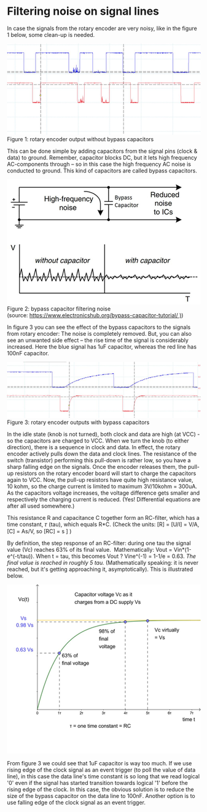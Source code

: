 # Filtering noise on signal lines

In case the signals from the rotary encoder are very noisy, like in the figure 1 below, some clean-up is needed.

![Noisy signal](Images/noisy_signal.jpg)
Figure 1: rotary encoder output without bypass capacitors

This can be done simple by adding capacitors from the signal pins (clock & data) to ground. Remember, capacitor blocks DC, but it lets high frequency AC-components through – so in this case the high frequency AC noise is conducted to ground. This kind of capacitors are called bypass capacitors.

![Capacitor as LPF](Images/capacitor_as_lpf.jpg)
Figure 2: bypass capacitor filtering noise (source: [https://www.electronicshub.org/bypass-capacitor-tutorial/ )](https://www.electronicshub.org/bypass-capacitor-tutorial/%20))

In figure 3 you can see the effect of the bypass capacitors to the signals from rotary encoder: The noise is completely removed. But, you can also see an unwanted side effect – the rise time of the signal is considerably increased. Here the blue signal has 1uF capacitor, whereas the red line has 100nF capacitor.

![Capacitor effect on rise time](Images/cap_effect_on_rise_time.jpg)
Figure 3: rotary encoder outputs with bypass capacitors

In the idle state (knob is not turned), both clock and data are high (at VCC) - so the capacitors are charged to VCC. When we turn the knob (to either direction), there is a sequence in clock and data. In effect, the rotary encoder actively pulls down the data and clock lines. The resistance of the switch (transistor) performing this pull-down is rather low, so you have a sharp falling edge on the signals. Once the encoder releases them, the pull-up resistors on the rotary encoder board will start to charge the capacitors again to VCC. Now, the pull-up resistors have quite high resistance value, 10 kohm, so the charge current is limited to maximum 3V/10kohm = 300uA. As the capacitors voltage increases, the voltage difference gets smaller and respectively the charging current is reduced. (Yes! Differential equations are after all used somewhere.) 

This resistance R and capacitance C together form an RC-filter, which has a time constant, 𝜏 (tau), which equals R*C. (Check the units: [R] = [U/I] = V/A, [C] = As/V, so [RC] = s ] ) 

By definition, the step response of an RC-filter: during one tau the signal value (Vc) reaches 63% of its final value.  Mathematically: Vout = Vin*(1-e^(-t/tau)). When t = tau, this becomes Vout ? Vine^(-1) = 1-1/e = 0.63. *The final value is reached in roughly 5 tau.* (Mathematically speaking: it is never reached, but it's getting approaching it, asymptotically). This is illustrated below.

![Capacitor charging](Images/cap_charging.jpg)

From figure 3 we could see that 1uF capacitor is way too much. If we use rising edge of the clock signal as an event trigger (to poll the value of data line), in this case the data line's time constant is so long that we read logical '0' even if the signal has started transition towards logical '1' before the rising edge of the clock. In this case, the obvious solution is to reduce the size of the bypass capacitor on the data line to 100nF. Another option is to use falling edge of the clock signal as an event trigger.
